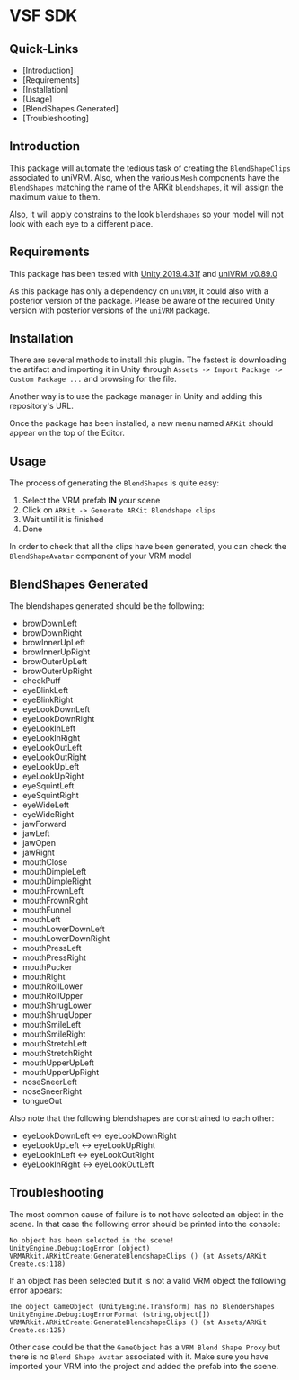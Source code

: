 # VSF SDK

## Quick-Links
- [Introduction]
- [Requirements]
- [Installation]
- [Usage]
- [BlendShapes Generated]
- [Troubleshooting]

## Introduction

This package will automate the tedious task of creating the `BlendShapeClips` associated to uniVRM. Also, when the various `Mesh` components have the
`BlendShapes` matching the name of the ARKit `blendshapes`, it will assign the maximum value to them.

Also, it will apply constrains to the look `blendshapes` so your model will not look with each eye to a different place.

## Requirements

This package has been tested with [Unity 2019.4.31f](https://unity.com/releases/editor/whats-new/2019.4.31) and [uniVRM v0.89.0](https://github.com/vrm-c/UniVRM/releases/tag/v0.89.0)

As this package has only a dependency on `uniVRM`, it could also with a posterior version of the package. Please be aware of the required Unity version with posterior versions of the `uniVRM` package.

## Installation

There are several methods to install this plugin. The fastest is downloading the artifact and importing it in Unity through `Assets -> Import Package -> Custom Package ...`
and browsing for the file.

Another way is to use the package manager in Unity and adding this repository's URL.

Once the package has been installed, a new menu named `ARKit` should appear on the top of the Editor.

## Usage

The process of generating the `BlendShapes` is quite easy:
1. Select the VRM prefab **IN** your scene
2. Click on `ARKit -> Generate ARKit Blendshape clips`
3. Wait until it is finished
4. Done

In order to check that all the clips have been generated, you can check the `BlendShapeAvatar` component of your VRM model

## BlendShapes Generated

The blendshapes generated should be the following:
- browDownLeft
- browDownRight
- browInnerUpLeft
- browInnerUpRight
- browOuterUpLeft
- browOuterUpRight
- cheekPuff
- eyeBlinkLeft
- eyeBlinkRight
- eyeLookDownLeft
- eyeLookDownRight
- eyeLookInLeft
- eyeLookInRight
- eyeLookOutLeft
- eyeLookOutRight
- eyeLookUpLeft
- eyeLookUpRight
- eyeSquintLeft
- eyeSquintRight
- eyeWideLeft
- eyeWideRight
- jawForward
- jawLeft
- jawOpen
- jawRight
- mouthClose
- mouthDimpleLeft
- mouthDimpleRight
- mouthFrownLeft
- mouthFrownRight
- mouthFunnel
- mouthLeft
- mouthLowerDownLeft
- mouthLowerDownRight
- mouthPressLeft
- mouthPressRight
- mouthPucker
- mouthRight
- mouthRollLower
- mouthRollUpper
- mouthShrugLower
- mouthShrugUpper
- mouthSmileLeft
- mouthSmileRight
- mouthStretchLeft
- mouthStretchRight
- mouthUpperUpLeft
- mouthUpperUpRight
- noseSneerLeft
- noseSneerRight
- tongueOut

Also note that the following blendshapes are constrained to each other:
- eyeLookDownLeft <->   eyeLookDownRight
- eyeLookUpLeft <->     eyeLookUpRight
- eyeLookInLeft <->     eyeLookOutRight
- eyeLookInRight <->    eyeLookOutLeft

## Troubleshooting

The most common cause of failure is to not have selected an object in the scene.
In that case the following error should be printed into the console:
```
No object has been selected in the scene!
UnityEngine.Debug:LogError (object)
VRMARkit.ARKitCreate:GenerateBlendshapeClips () (at Assets/ARKit Create.cs:118)
```

If an object has been selected but it is not a valid VRM object the following error appears:
```
The object GameObject (UnityEngine.Transform) has no BlenderShapes
UnityEngine.Debug:LogErrorFormat (string,object[])
VRMARkit.ARKitCreate:GenerateBlendshapeClips () (at Assets/ARKit Create.cs:125)
```

Other case could be that the `GameObject` has a `VRM Blend Shape Proxy` but there is no `Blend Shape Avatar` associated with it.
Make sure you have imported your VRM into the project and added the prefab into the scene.